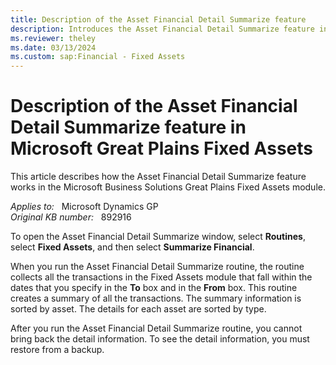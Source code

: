 ```yaml
---
title: Description of the Asset Financial Detail Summarize feature
description: Introduces the Asset Financial Detail Summarize feature in Microsoft Great Plains Fixed Assets.
ms.reviewer: theley
ms.date: 03/13/2024
ms.custom: sap:Financial - Fixed Assets
---
```

# Description of the Asset Financial Detail Summarize feature in Microsoft Great Plains Fixed Assets

This article describes how the Asset Financial Detail Summarize feature works in the Microsoft Business Solutions Great Plains Fixed Assets module.

_Applies to:_ &nbsp; Microsoft Dynamics GP  
_Original KB number:_ &nbsp; 892916

To open the Asset Financial Detail Summarize window, select **Routines**, select **Fixed Assets**, and then select **Summarize Financial**.

When you run the Asset Financial Detail Summarize routine, the routine collects all the transactions in the Fixed Assets module that fall within the dates that you specify in the **To** box and in the **From** box. This routine creates a summary of all the transactions. The summary information is sorted by asset. The details for each asset are sorted by type.

After you run the Asset Financial Detail Summarize routine, you cannot bring back the detail information. To see the detail information, you must restore from a backup.
